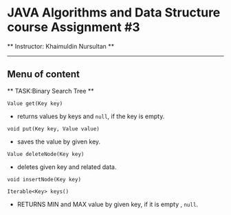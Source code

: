 # JAVA Algorithms and Data Structure course Assignment #3


 ** Instructor: Khaimuldin Nursultan **

 
---



## Menu of content



** TASK:Binary Search Tree **




```
Value get(Key key)  
``` 
- returns values by keys and ```null```, if the key is empty.


```
void put(Key key, Value value)
``` 
- saves the value by given key.


```
Value deleteNode(Key key)
```
- deletes given key and related data.

```
void insertNode(Key key)

``` 

```
Iterable<Key> keys() 

``` 
- RETURNS MIN and MAX value by given key, if it is empty , ```null```.

